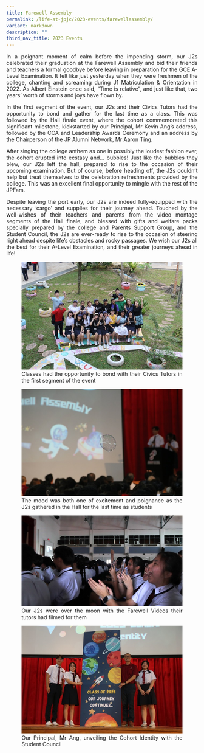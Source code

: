 ```yaml
---
title: Farewell Assembly
permalink: /life-at-jpjc/2023-events/farewellassembly/
variant: markdown
description: ""
third_nav_title: 2023 Events
---
```

<div align="justify">

<p>
In a poignant moment of calm before the impending storm, our J2s celebrated their graduation at the Farewell Assembly and bid their friends and teachers a formal goodbye before leaving in preparation for the GCE A-Level Examination. It felt like just yesterday when they were freshmen of the college, chanting and screaming during J1 Matriculation &amp; Orientation in 2022. As Albert Einstein once said, “Time is relative”, and just like that, two years’ worth of storms and joys have flown by. </p>

<p>
In the first segment of the event, our J2s and their Civics Tutors had the opportunity to bond and gather for the last time as a class. This was followed by the Hall finale event, where the cohort commemorated this significant milestone, kickstarted by our Principal, Mr Kevin Ang’s address, followed by the CCA and Leadership Awards Ceremony and an address by the Chairperson of the JP Alumni Network, Mr Aaron Ting.</p>

<p>
After singing the college anthem as one in possibly the loudest fashion ever, the cohort erupted into ecstasy and... bubbles! Just like the bubbles they blew, our J2s left the hall, prepared to rise to the occasion of their upcoming examination. But of course, before heading off, the J2s couldn’t help but treat themselves to the celebration refreshments provided by the college. This was an excellent final opportunity to mingle with the rest of the JPFam.</p>

<p>
Despite leaving the port early, our J2s are indeed fully-equipped with the necessary ‘cargo’ and supplies for their journey ahead. Touched by the well-wishes of their teachers and parents from the video montage segments of the Hall finale, and blessed with gifts and welfare packs specially prepared by the college and Parents Support Group, and the Student Council, the J2s are ever-ready to rise to the occasion of steering right ahead despite life’s obstacles and rocky passages. We wish our J2s all the best for their A-Level Examination, and their greater journeys ahead in life!</p>
	
<figure>
<img src="/images/Life%20@%20JPJC/2023%20Farewell%20Assembly/1_Classes_had_the_opportunity_to_bond_with_their_Civics_Tutors_in_the_first_segment_of_the_event.JPG">
<figcaption>Classes had the opportunity to bond with their Civics Tutors in the first segment of the event</figcaption></figure>

<figure>
<img src="/images/Life%20@%20JPJC/2023%20Farewell%20Assembly/2_The_mood_was_both_one_of_excitement_and_poignance_as_the_J2s_gathered_in_the_Hall_for_the_last_time_as_students.JPG">
<figcaption>The mood was both one of excitement and poignance as the J2s gathered in the Hall for the last time as students</figcaption></figure>

<figure>
<img src="/images/Life%20@%20JPJC/2023%20Farewell%20Assembly/3_Our_J2s_were_over_the_moon_with_the_Farewell_Videos_their_tutors_had_filmed_for_them.JPG">
<figcaption>Our J2s were over the moon with the Farewell Videos their tutors had filmed for them</figcaption></figure>

<figure>
<img src="/images/Life%20@%20JPJC/2023%20Farewell%20Assembly/4_Our_Principal__Mr_Ang__unveiling_the_Cohort_Identity_with_the_Student_Council.JPG">
<figcaption>Our Principal, Mr Ang, unveiling the Cohort Identity with the Student Council</figcaption></figure></div>